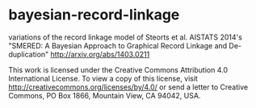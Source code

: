 bayesian-record-linkage
=======================

variations of the record linkage model of Steorts et al. AISTATS 2014's "SMERED: A Bayesian Approach to Graphical Record Linkage and De-duplication" http://arxiv.org/abs/1403.0211

This work is licensed under the Creative Commons Attribution 4.0 International License. To view a copy of this license, visit http://creativecommons.org/licenses/by/4.0/ or send a letter to Creative Commons, PO Box 1866, Mountain View, CA 94042, USA.

